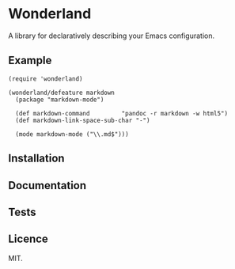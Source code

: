 Wonderland
==========

A library for declaratively describing your Emacs configuration.


## Example

```emacslisp
(require 'wonderland)

(wonderland/defeature markdown
  (package "markdown-mode")

  (def markdown-command		    "pandoc -r markdown -w html5")
  (def markdown-link-space-sub-char "-")

  (mode markdown-mode ("\\.md$")))
```

## Installation

## Documentation

## Tests

## Licence

MIT.